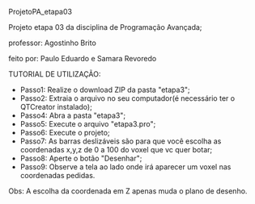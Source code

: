 ProjetoPA_etapa03

Projeto etapa 03 da disciplina de Programação Avançada;

professor: Agostinho Brito

feito por: Paulo Eduardo e Samara Revoredo


TUTORIAL DE UTILIZAÇÃO:

- Passo1: Realize o download ZIP da pasta "etapa3";
- Passo2: Extraia o arquivo no seu computador(é necessário ter o QTCreator instalado);
- Passo4: Abra a pasta "etapa3";
- Passo5: Execute o arquivo "etapa3.pro";
- Passo6: Execute o projeto;
- Passo7: As barras deslizáveis são para que você escolha as coordenadas x,y,z de 0 a 100 do voxel que vc quer botar;
- Passo8: Aperte o botão "Desenhar";
- Passo9: Observe a tela ao lado onde irá aparecer um voxel nas coordenadas pedidas.

Obs: A escolha da coordenada em Z apenas muda o plano de desenho.
